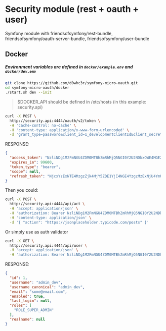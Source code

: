 # Security module (rest + oauth + user)

Symfony module with friendsofsymfony/rest-bundle, friendsofsymfony/oauth-server-bundle, friendsofsymfony/user-bundle

## Docker

##### Environment variables are defined in `docker/example.env` and `docker/dev.env`

```bash
git clone https://github.com/d0whc3r/symfony-micro-oauth.git
cd symfony-micro-oauth/docker
./start.sh dev --init
```

> $DOCKER_API should be defined in /etc/hosts (in this example: security.api)

```bash
curl -X POST \
  http://security.api:4444/oauth/v2/token \
  -H 'cache-control: no-cache' \
  -H 'content-type: application/x-www-form-urlencoded' \
  -d 'grant_type=password&client_id=1_developmentClientId&client_secret=developmentSecretId&username=admin_dev&password=admin_password_dev'
```

RESPONSE:

```json
{
  "access_token": "NzliNDg1M2FmNGU4ZDM0MTBhZmRhMjQ5NGI0Y2U2NDkxOWE4MGE2OTA4ZTc0MjU3ZDAwN2U3N2QzZjQ3ZWNkNw",
  "expires_in": 99600,
  "token_type": "bearer",
  "scope": null,
  "refresh_token": "NjcxYzExNTE4MzgzZjk4MjY5ZDE1YjI4NGE4YzgzMzExNjU4YmU1MGFkNzdhNGQ5OWIxOTY5YzlkNjQxNGUzNQ"
}
```

Then you could:

```bash
curl -X POST \
  http://security.api:4444/api/act \
  -H 'accept: application/json' \
  -H 'authorization: Bearer NzliNDg1M2FmNGU4ZDM0MTBhZmRhMjQ5NGI0Y2U2NDkxOWE4MGE2OTA4ZTc0MjU3ZDAwN2U3N2QzZjQ3ZWNkNw' \
  -H 'content-type: application/json' \
  -d '{	"action": "https://jsonplaceholder.typicode.com/posts" }'
```

Or simply use as auth validator

```bash
curl -X GET \
  http://security.api:4444/api/user \
  -H 'accept: application/json' \
  -H 'authorization: Bearer NzliNDg1M2FmNGU4ZDM0MTBhZmRhMjQ5NGI0Y2U2NDkxOWE4MGE2OTA4ZTc0MjU3ZDAwN2U3N2QzZjQ3ZWNkNw'
```

RESPONSE:

```json
{
  "id": 1,
  "username": "admin_dev",
  "username_canonical": "admin_dev",
  "email": "some@email.com",
  "enabled": true,
  "last_login": null,
  "roles": [
    "ROLE_SUPER_ADMIN"
  ],
  "realname": null
}
```
